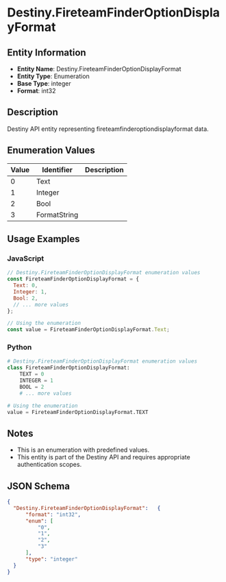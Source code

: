 # Destiny.FireteamFinderOptionDisplayFormat

## Entity Information
- **Entity Name**: Destiny.FireteamFinderOptionDisplayFormat
- **Entity Type**: Enumeration
- **Base Type**: integer
- **Format**: int32

## Description
Destiny API entity representing fireteamfinderoptiondisplayformat data.

## Enumeration Values

| Value | Identifier | Description |
|-------|------------|-------------|
| 0 | Text |  |
| 1 | Integer |  |
| 2 | Bool |  |
| 3 | FormatString |  |

## Usage Examples

### JavaScript
```javascript
// Destiny.FireteamFinderOptionDisplayFormat enumeration values
const FireteamFinderOptionDisplayFormat = {
  Text: 0,
  Integer: 1,
  Bool: 2,
  // ... more values
};

// Using the enumeration
const value = FireteamFinderOptionDisplayFormat.Text;
```

### Python
```python
# Destiny.FireteamFinderOptionDisplayFormat enumeration values
class FireteamFinderOptionDisplayFormat:
    TEXT = 0
    INTEGER = 1
    BOOL = 2
    # ... more values

# Using the enumeration
value = FireteamFinderOptionDisplayFormat.TEXT
```

## Notes
- This is an enumeration with predefined values.
- This entity is part of the Destiny API and requires appropriate authentication scopes.

## JSON Schema
```json
{
  "Destiny.FireteamFinderOptionDisplayFormat":   {
      "format": "int32",
      "enum": [
          "0",
          "1",
          "2",
          "3"
      ],
      "type": "integer"
  }
}
```
